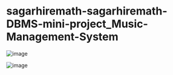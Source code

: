 # sagarhiremath-sagarhiremath-DBMS-mini-project_Music-Management-System

![image](https://github.com/sagarhiremath/sagarhiremath-sagarhiremath-DBMS-mini-project_Music-Management-System/assets/95834466/3331f4f0-bf14-424e-9bd0-75acf44ef802)

![image](https://github.com/sagarhiremath/sagarhiremath-sagarhiremath-DBMS-mini-project_Music-Management-System/assets/95834466/eca8dd02-e985-445d-9673-110cf099dc02)
